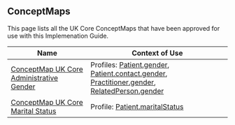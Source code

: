 ## ConceptMaps

This page lists all the UK Core ConceptMaps that have been approved for use with this Implemenation Guide.


| Name                                                                                                | Context of Use            |
|-----------------------------------------------------------------------------------------------------|---------------------------|
| [ConceptMap UK Core Administrative Gender](https://simplifier.net/guide/UKCoreDevelopment2/ConceptMapUKCoreAdministrativeGender) | Profiles: [Patient.gender](https://simplifier.net/guide/UKCoreDevelopment2/ProfileUKCore-Patient),  [Patient.contact.gender](https://simplifier.net/guide/UKCoreDevelopment2/ProfileUKCore-Patient), [Practitioner.gender](https://simplifier.net/guide/UKCoreDevelopment2/ProfileUKCore-Practitioner),  [RelatedPerson.gender](https://simplifier.net/guide/UKCoreDevelopment2/ProfileUKCore-Patient)|
| [ConceptMap UK Core Marital Status](https://simplifier.net/guide/UKCoreDevelopment2/ConceptMapUKCoreMaritalStatus) | Profile: [Patient.maritalStatus](https://simplifier.net/guide/UKCoreDevelopment2/ProfileUKCore-Patient)|
